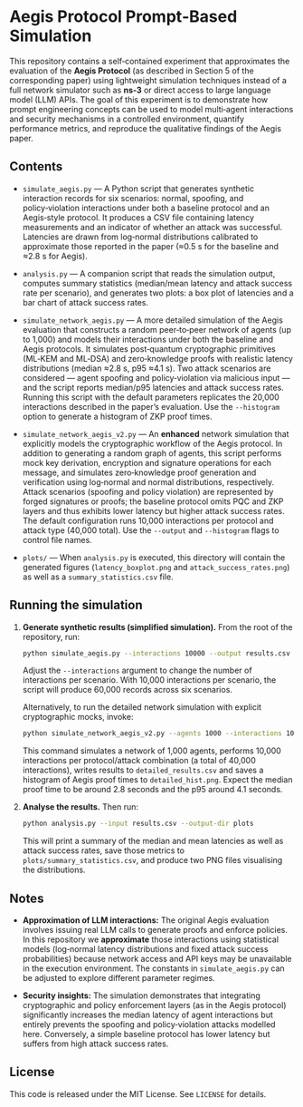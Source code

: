 # Aegis Protocol Prompt‑Based Simulation

This repository contains a self‑contained experiment that approximates the
evaluation of the **Aegis Protocol** (as described in Section 5 of the
corresponding paper) using lightweight simulation techniques instead of a
full network simulator such as **ns‑3** or direct access to large language
model (LLM) APIs.  The goal of this experiment is to demonstrate how
prompt engineering concepts can be used to model multi‑agent interactions
and security mechanisms in a controlled environment, quantify performance
metrics, and reproduce the qualitative findings of the Aegis paper.

## Contents

* `simulate_aegis.py` — A Python script that generates synthetic interaction
  records for six scenarios: normal, spoofing, and policy‑violation
  interactions under both a baseline protocol and an Aegis‑style protocol.
  It produces a CSV file containing latency measurements and an indicator
  of whether an attack was successful.  Latencies are drawn from
  log‑normal distributions calibrated to approximate those reported in the
  paper (≈0.5 s for the baseline and ≈2.8 s for Aegis).

* `analysis.py` — A companion script that reads the simulation output,
  computes summary statistics (median/mean latency and attack success rate
  per scenario), and generates two plots: a box plot of latencies and a
  bar chart of attack success rates.

* `simulate_network_aegis.py` — A more detailed simulation of the Aegis
  evaluation that constructs a random peer‑to‑peer network of agents (up to
  1,000) and models their interactions under both the baseline and Aegis
  protocols.  It simulates post‑quantum cryptographic primitives (ML‑KEM
  and ML‑DSA) and zero‑knowledge proofs with realistic latency
  distributions (median ≈2.8 s, p95 ≈4.1 s).  Two attack scenarios are
  considered — agent spoofing and policy‑violation via malicious input —
  and the script reports median/p95 latencies and attack success rates.
  Running this script with the default parameters replicates the 20,000
  interactions described in the paper’s evaluation.  Use the `--histogram`
  option to generate a histogram of ZKP proof times.

* `simulate_network_aegis_v2.py` — An **enhanced** network simulation that
  explicitly models the cryptographic workflow of the Aegis protocol.  In
  addition to generating a random graph of agents, this script performs
  mock key derivation, encryption and signature operations for each
  message, and simulates zero‑knowledge proof generation and
  verification using log‑normal and normal distributions, respectively.
  Attack scenarios (spoofing and policy violation) are represented by
  forged signatures or proofs; the baseline protocol omits PQC and ZKP
  layers and thus exhibits lower latency but higher attack success rates.
  The default configuration runs 10,000 interactions per protocol and
  attack type (40,000 total).  Use the `--output` and `--histogram`
  flags to control file names.

* `plots/` — When `analysis.py` is executed, this directory will contain
  the generated figures (`latency_boxplot.png` and
  `attack_success_rates.png`) as well as a `summary_statistics.csv` file.

## Running the simulation

1. **Generate synthetic results (simplified simulation).** From the root
   of the repository, run:

   ```bash
   python simulate_aegis.py --interactions 10000 --output results.csv
   ```

   Adjust the `--interactions` argument to change the number of
   interactions per scenario.  With 10,000 interactions per scenario, the
   script will produce 60,000 records across six scenarios.

   Alternatively, to run the detailed network simulation with explicit
   cryptographic mocks, invoke:

   ```bash
   python simulate_network_aegis_v2.py --agents 1000 --interactions 10000 --output detailed_results.csv --histogram detailed_hist.png
   ```

   This command simulates a network of 1,000 agents, performs 10,000
   interactions per protocol/attack combination (a total of 40,000
   interactions), writes results to `detailed_results.csv` and saves a
   histogram of Aegis proof times to `detailed_hist.png`.  Expect the
   median proof time to be around 2.8 seconds and the p95 around
   4.1 seconds.

2. **Analyse the results.** Then run:

   ```bash
   python analysis.py --input results.csv --output-dir plots
   ```

   This will print a summary of the median and mean latencies as well as
   attack success rates, save those metrics to `plots/summary_statistics.csv`,
   and produce two PNG files visualising the distributions.

## Notes

* **Approximation of LLM interactions:** The original Aegis evaluation
  involves issuing real LLM calls to generate proofs and enforce policies.
  In this repository we **approximate** those interactions using
  statistical models (log‑normal latency distributions and fixed attack
  success probabilities) because network access and API keys may be
  unavailable in the execution environment.  The constants in
  `simulate_aegis.py` can be adjusted to explore different parameter
  regimes.

* **Security insights:** The simulation demonstrates that integrating
  cryptographic and policy enforcement layers (as in the Aegis protocol)
  significantly increases the median latency of agent interactions but
  entirely prevents the spoofing and policy‑violation attacks modelled
  here.  Conversely, a simple baseline protocol has lower latency but
  suffers from high attack success rates.

## License

This code is released under the MIT License.  See `LICENSE` for details.
